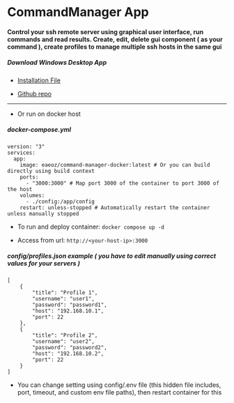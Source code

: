 # CommandManager App

#### Control your ssh remote server using graphical user interface, run commands and read results. Create, edit, delete gui component ( as your command ), create profiles to manage multiple ssh hosts in the same gui

##### Download Windows Desktop App
- [Installation File](https://drive.google.com/drive/folders/1Fw_sANe6mx-e9P2E3e_leCb6ssTtbbGt?usp=drive_link)

- [Github repo](https://github.com/eaeoz/command-manager-windows)



---

- Or run on docker host

##### docker-compose.yml

```
version: "3"
services:
  app:
    image: eaeoz/command-manager-docker:latest # Or you can build directly using build context
    ports:
      - "3000:3000" # Map port 3000 of the container to port 3000 of the host
    volumes:
      - ./config:/app/config
    restart: unless-stopped # Automatically restart the container unless manually stopped
```

- To run and deploy container:
`docker compose up -d`

- Access from url:
`http://<your-host-ip>:3000`

##### config/profiles.json example ( you have to edit manually using correct values for your servers )

```
[
    {
        "title": "Profile 1",
        "username": "user1",
        "password": "password1",
        "host": "192.168.10.1",
        "port": 22
    },
    {
        "title": "Profile 2",
        "username": "user2",
        "password": "password2",
        "host": "192.168.10.2",
        "port": 22
    }
]
```

- You can change setting using config/.env file (this hidden file includes, port, timeout, and custom env file paths), then restart container for this

